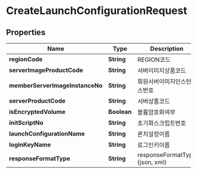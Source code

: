 
# CreateLaunchConfigurationRequest

## Properties
Name | Type | Description | Notes
------------ | ------------- | ------------- | -------------
**regionCode** | **String** | REGION코드 |  [optional]
**serverImageProductCode** | **String** | 서버이미지상품코드 |  [optional]
**memberServerImageInstanceNo** | **String** | 회원서버이미지인스턴스번호 |  [optional]
**serverProductCode** | **String** | 서버상품코드 |  [optional]
**isEncryptedVolume** | **Boolean** | 볼륨암호화여부 |  [optional]
**initScriptNo** | **String** | 초기화스크립트번호 |  [optional]
**launchConfigurationName** | **String** | 론치설정이름 |  [optional]
**loginKeyName** | **String** | 로그인키이름 |  [optional]
**responseFormatType** | **String** | responseFormatType {json, xml} |  [optional]




